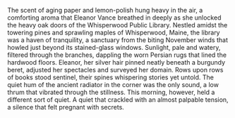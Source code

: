 The scent of aging paper and lemon-polish hung heavy in the air, a comforting aroma that Eleanor Vance breathed in deeply as she unlocked the heavy oak doors of the Whisperwood Public Library.  Nestled amidst the towering pines and sprawling maples of Whisperwood, Maine, the library was a haven of tranquility, a sanctuary from the biting November winds that howled just beyond its stained-glass windows.  Sunlight, pale and watery, filtered through the branches, dappling the worn Persian rugs that lined the hardwood floors.  Eleanor, her silver hair pinned neatly beneath a burgundy beret, adjusted her spectacles and surveyed her domain. Rows upon rows of books stood sentinel, their spines whispering stories yet untold. The quiet hum of the ancient radiator in the corner was the only sound, a low thrum that vibrated through the stillness.  This morning, however, held a different sort of quiet. A quiet that crackled with an almost palpable tension, a silence that felt pregnant with secrets.
